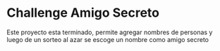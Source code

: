<h1>Challenge Amigo Secreto</h1>

Este proyecto esta terminado, permite agregar nombres de personas y luego de un sorteo al azar se escoge un nombre como amigo secreto
